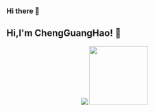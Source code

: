 ### Hi there 👋




<body>
        <h2>Hi,I'm ChengGuangHao! 👋</h2>
    <div align="center">
        <img src="https://metrics.lecoq.io/ReturnTmp?template=classic&config.timezone=Asia%2FShanghai"> 
        <img height="137px" src="https://github-readme-stats.vercel.app/api?username=ReturnTmp&hide_title=true&hide_border=true&show_icons=trueline_height=21&text_color=000&icon_color=000&bg_color=0,ea6161,ffc64d,fffc4d,52fa5a&theme=graywhite" /> 
    </div>
</body>

